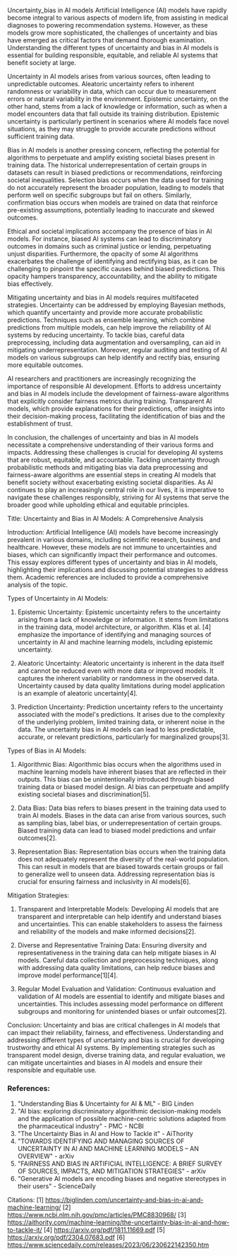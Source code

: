 Uncertainty_bias in AI models
Artificial Intelligence (AI) models have rapidly become integral to various aspects of modern life, from assisting in medical diagnoses to powering recommendation systems. However, as these models grow more sophisticated, the challenges of uncertainty and bias have emerged as critical factors that demand thorough examination. Understanding the different types of uncertainty and bias in AI models is essential for building responsible, equitable, and reliable AI systems that benefit society at large.

Uncertainty in AI models arises from various sources, often leading to unpredictable outcomes. Aleatoric uncertainty refers to inherent randomness or variability in data, which can occur due to measurement errors or natural variability in the environment. Epistemic uncertainty, on the other hand, stems from a lack of knowledge or information, such as when a model encounters data that fall outside its training distribution. Epistemic uncertainty is particularly pertinent in scenarios where AI models face novel situations, as they may struggle to provide accurate predictions without sufficient training data.

Bias in AI models is another pressing concern, reflecting the potential for algorithms to perpetuate and amplify existing societal biases present in training data. The historical underrepresentation of certain groups in datasets can result in biased predictions or recommendations, reinforcing societal inequalities. Selection bias occurs when the data used for training do not accurately represent the broader population, leading to models that perform well on specific subgroups but fail on others. Similarly, confirmation bias occurs when models are trained on data that reinforce pre-existing assumptions, potentially leading to inaccurate and skewed outcomes.

Ethical and societal implications accompany the presence of bias in AI models. For instance, biased AI systems can lead to discriminatory outcomes in domains such as criminal justice or lending, perpetuating unjust disparities. Furthermore, the opacity of some AI algorithms exacerbates the challenge of identifying and rectifying bias, as it can be challenging to pinpoint the specific causes behind biased predictions. This opacity hampers transparency, accountability, and the ability to mitigate bias effectively.

Mitigating uncertainty and bias in AI models requires multifaceted strategies. Uncertainty can be addressed by employing Bayesian methods, which quantify uncertainty and provide more accurate probabilistic predictions. Techniques such as ensemble learning, which combine predictions from multiple models, can help improve the reliability of AI systems by reducing uncertainty. To tackle bias, careful data preprocessing, including data augmentation and oversampling, can aid in mitigating underrepresentation. Moreover, regular auditing and testing of AI models on various subgroups can help identify and rectify bias, ensuring more equitable outcomes.

AI researchers and practitioners are increasingly recognizing the importance of responsible AI development. Efforts to address uncertainty and bias in AI models include the development of fairness-aware algorithms that explicitly consider fairness metrics during training. Transparent AI models, which provide explanations for their predictions, offer insights into their decision-making process, facilitating the identification of bias and the establishment of trust.

In conclusion, the challenges of uncertainty and bias in AI models necessitate a comprehensive understanding of their various forms and impacts. Addressing these challenges is crucial for developing AI systems that are robust, equitable, and accountable. Tackling uncertainty through probabilistic methods and mitigating bias via data preprocessing and fairness-aware algorithms are essential steps in creating AI models that benefit society without exacerbating existing societal disparities. As AI continues to play an increasingly central role in our lives, it is imperative to navigate these challenges responsibly, striving for AI systems that serve the broader good while upholding ethical and equitable principles.



Title: Uncertainty and Bias in AI Models: A Comprehensive Analysis

Introduction:
Artificial Intelligence (AI) models have become increasingly prevalent in various domains, including scientific research, business, and healthcare. However, these models are not immune to uncertainties and biases, which can significantly impact their performance and outcomes. This essay explores different types of uncertainty and bias in AI models, highlighting their implications and discussing potential strategies to address them. Academic references are included to provide a comprehensive analysis of the topic.

Types of Uncertainty in AI Models:
1. Epistemic Uncertainty: Epistemic uncertainty refers to the uncertainty arising from a lack of knowledge or information. It stems from limitations in the training data, model architecture, or algorithm. Kläs et al. [4] emphasize the importance of identifying and managing sources of uncertainty in AI and machine learning models, including epistemic uncertainty.

2. Aleatoric Uncertainty: Aleatoric uncertainty is inherent in the data itself and cannot be reduced even with more data or improved models. It captures the inherent variability or randomness in the observed data. Uncertainty caused by data quality limitations during model application is an example of aleatoric uncertainty[4].

3. Prediction Uncertainty: Prediction uncertainty refers to the uncertainty associated with the model's predictions. It arises due to the complexity of the underlying problem, limited training data, or inherent noise in the data. The uncertainty bias in AI models can lead to less predictable, accurate, or relevant predictions, particularly for marginalized groups[3].

Types of Bias in AI Models:
1. Algorithmic Bias: Algorithmic bias occurs when the algorithms used in machine learning models have inherent biases that are reflected in their outputs. This bias can be unintentionally introduced through biased training data or biased model design. AI bias can perpetuate and amplify existing societal biases and discrimination[5].

2. Data Bias: Data bias refers to biases present in the training data used to train AI models. Biases in the data can arise from various sources, such as sampling bias, label bias, or underrepresentation of certain groups. Biased training data can lead to biased model predictions and unfair outcomes[2].

3. Representation Bias: Representation bias occurs when the training data does not adequately represent the diversity of the real-world population. This can result in models that are biased towards certain groups or fail to generalize well to unseen data. Addressing representation bias is crucial for ensuring fairness and inclusivity in AI models[6].

Mitigation Strategies:
1. Transparent and Interpretable Models: Developing AI models that are transparent and interpretable can help identify and understand biases and uncertainties. This can enable stakeholders to assess the fairness and reliability of the models and make informed decisions[2].

2. Diverse and Representative Training Data: Ensuring diversity and representativeness in the training data can help mitigate biases in AI models. Careful data collection and preprocessing techniques, along with addressing data quality limitations, can help reduce biases and improve model performance[1][4].

3. Regular Model Evaluation and Validation: Continuous evaluation and validation of AI models are essential to identify and mitigate biases and uncertainties. This includes assessing model performance on different subgroups and monitoring for unintended biases or unfair outcomes[2].

Conclusion:
Uncertainty and bias are critical challenges in AI models that can impact their reliability, fairness, and effectiveness. Understanding and addressing different types of uncertainty and bias is crucial for developing trustworthy and ethical AI systems. By implementing strategies such as transparent model design, diverse training data, and regular evaluation, we can mitigate uncertainties and biases in AI models and ensure their responsible and equitable use.

### References:
1. "Understanding Bias & Uncertainty for AI & ML" - BIG Linden
2. "AI bias: exploring discriminatory algorithmic decision-making models and the application of possible machine-centric solutions adapted from the pharmaceutical industry" - PMC - NCBI
3. "The Uncertainty Bias in AI and How to Tackle it" - AiThority
4. "TOWARDS IDENTIFYING AND MANAGING SOURCES OF UNCERTAINTY IN AI AND MACHINE LEARNING MODELS – AN OVERVIEW" - arXiv
5. "FAIRNESS AND BIAS IN ARTIFICIAL INTELLIGENCE: A BRIEF SURVEY OF SOURCES, IMPACTS, AND MITIGATION STRATEGIES" - arXiv
6. "Generative AI models are encoding biases and negative stereotypes in their users" - ScienceDaily

Citations:
[1] https://biglinden.com/uncertainty-and-bias-in-ai-and-machine-learning/
[2] https://www.ncbi.nlm.nih.gov/pmc/articles/PMC8830968/
[3] https://aithority.com/machine-learning/the-uncertainty-bias-in-ai-and-how-to-tackle-it/
[4] https://arxiv.org/pdf/1811.11669.pdf
[5] https://arxiv.org/pdf/2304.07683.pdf
[6] https://www.sciencedaily.com/releases/2023/06/230622142350.htm

